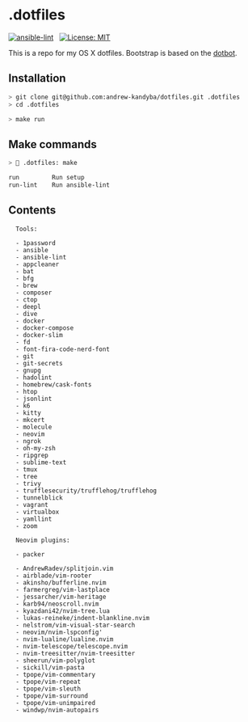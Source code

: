 # .dotfiles

[![ansible-lint](https://github.com/andrew-kandyba/dotfiles/actions/workflows/ansible-lint.yml/badge.svg)](https://github.com/andrew-kandyba/dotfiles/actions/workflows/ansible-lint.yml) &nbsp; [![License: MIT](https://img.shields.io/badge/License-MIT-green.svg)](https://opensource.org/licenses/MIT) &nbsp; 

This is a repo for my OS X dotfiles.
Bootstrap is based on the [dotbot](https://github.com/anishathalye/dotbot).   

## Installation

```sh
> git clone git@github.com:andrew-kandyba/dotfiles.git .dotfiles
> cd .dotfiles

> make run
```

## Make commands

```sh
> 🐼 .dotfiles: make

run         Run setup
run-lint    Run ansible-lint
```

## Contents

```
  Tools:

  - 1password
  - ansible
  - ansible-lint
  - appcleaner
  - bat
  - bfg
  - brew
  - composer
  - ctop
  - deepl
  - dive
  - docker
  - docker-compose
  - docker-slim
  - fd
  - font-fira-code-nerd-font
  - git
  - git-secrets
  - gnupg
  - hadolint
  - homebrew/cask-fonts
  - htop
  - jsonlint
  - k6
  - kitty
  - mkcert
  - molecule
  - neovim
  - ngrok
  - oh-my-zsh
  - ripgrep
  - sublime-text
  - tmux
  - tree
  - trivy
  - trufflesecurity/trufflehog/trufflehog
  - tunnelblick
  - vagrant
  - virtualbox
  - yamllint
  - zoom
```

```
  Neovim plugins:

  - packer

  - AndrewRadev/splitjoin.vim
  - airblade/vim-rooter
  - akinsho/bufferline.nvim
  - farmergreg/vim-lastplace
  - jessarcher/vim-heritage
  - karb94/neoscroll.nvim
  - kyazdani42/nvim-tree.lua
  - lukas-reineke/indent-blankline.nvim
  - nelstrom/vim-visual-star-search
  - neovim/nvim-lspconfig'
  - nvim-lualine/lualine.nvim
  - nvim-telescope/telescope.nvim
  - nvim-treesitter/nvim-treesitter
  - sheerun/vim-polyglot
  - sickill/vim-pasta
  - tpope/vim-commentary
  - tpope/vim-repeat
  - tpope/vim-sleuth
  - tpope/vim-surround
  - tpope/vim-unimpaired
  - windwp/nvim-autopairs
```
